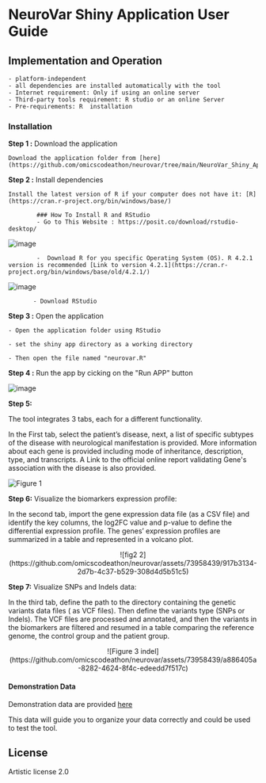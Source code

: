 # NeuroVar Shiny Application User Guide

## Implementation and  Operation

    - platform-independent
    - all dependencies are installed automatically with the tool
    - Internet requirement: Only if using an online server
    - Third-party tools requirement: R studio or an online Server
    - Pre-requirements: R  installation
    
### Installation

**Step 1 :** Download the application
   
    Download the application folder from [here](https://github.com/omicscodeathon/neurovar/tree/main/NeuroVar_Shiny_Application)                                                                                                                      
**Step 2 :** Install dependencies
    
    Install the latest version of R if your computer does not have it: [R](https://cran.r-project.org/bin/windows/base/)   
    
            ### How To Install R and RStudio
            - Go to This Website : https://posit.co/download/rstudio-desktop/ 
![image](https://github.com/omicscodeathon/Exvar/assets/73958439/62b7eda6-c7af-47a2-aec9-fe14aae68e50)

            -  Download R for you specific Operating System (OS). R 4.2.1 version is recommended [Link to version 4.2.1](https://cran.r-project.org/bin/windows/base/old/4.2.1/)

![image](https://github.com/omicscodeathon/Exvar/assets/73958439/258e6366-4cf9-45a9-ba39-ebaf4212af71)

           - Download RStudio

**Step 3 :** Open the application 

    - Open the application folder using RStudio   

    - set the shiny app directory as a working directory   

    - Then open the file named "neurovar.R"

**Step 4 :** Run the app by cicking on the "Run APP" button 
 
![image](https://github.com/omicscodeathon/neurovar/assets/73958439/249ad53a-db4c-4bd2-b0d9-9babd98bd8df)

**Step 5:**

The tool integrates 3 tabs, each for a different functionality.

In the First tab, select the patient’s disease, next, a list of specific subtypes of the disease with neurological manifestation is provided. More information about each gene is provided including mode of inheritance, description, type, and transcripts. A Link to the official online report validating Gene's association with the disease is also provided.


![Figure 1](https://github.com/omicscodeathon/neurovar/assets/73958439/633a6d98-959f-4522-9f39-d5a3774382e3)


**Step 6:** Visualize the biomarkers expression profile:

   
In the second tab, import the gene expression data file (as a CSV file) and identify the key columns, the log2FC value and p-value to define the differential expression profile. The genes’ expression profiles are summarized in a table and represented in a volcano plot.


<p align="center">
![fig2 2](https://github.com/omicscodeathon/neurovar/assets/73958439/917b3134-2d7b-4c37-b529-308d4d5b51c5)
</p>

**Step 7:** Visualize SNPs and Indels data:

In the third tab,  define the path to the directory containing the genetic variants data files ( as VCF files). Then define the variants type (SNPs or Indels). The VCF files are processed and annotated, and then the variants in the biomarkers are filtered and resumed in a table comparing the reference genome, the control group and the patient group.

<p align="center">
![Figure 3 indel](https://github.com/omicscodeathon/neurovar/assets/73958439/a886405a-8282-4624-8f4c-edeedd7f517c)
</p>

#### Demonstration Data

Demonstration data are provided [here](https://github.com/omicscodeathon/neurovar/blob/main/demonstration_data.rar)

This data will guide you to organize your data correctly and could be used to test the tool.

## License

Artistic license 2.0
